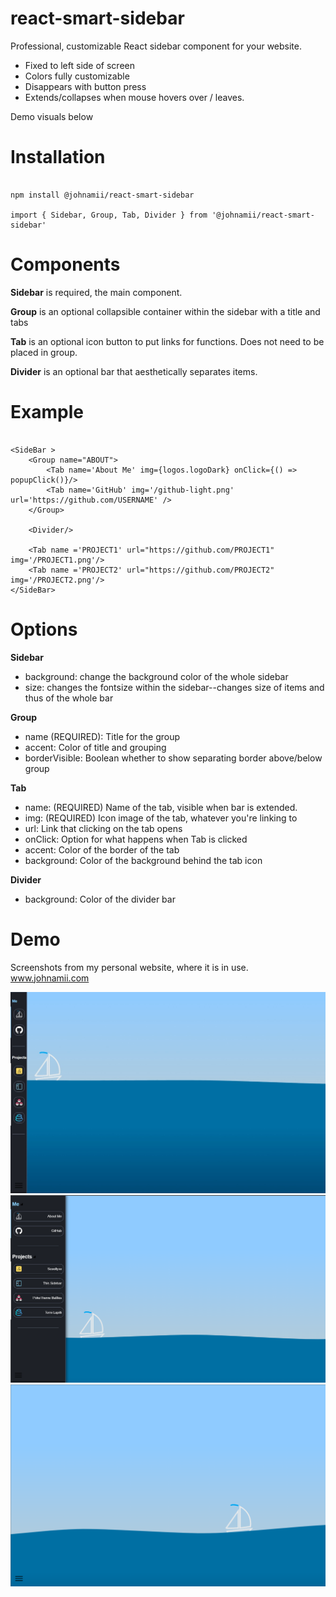 # react-smart-sidebar

Professional, customizable React sidebar component for your website.

* Fixed to left side of screen
* Colors fully customizable
* Disappears with button press
* Extends/collapses when mouse hovers over / leaves.

Demo visuals below

# Installation

```

npm install @johnamii/react-smart-sidebar

import { Sidebar, Group, Tab, Divider } from '@johnamii/react-smart-sidebar'

```

# Components

**Sidebar** is required, the main component.

**Group** is an optional collapsible container within the sidebar with a title and tabs

**Tab** is an optional icon button to put links for functions. Does not need to be placed in group.

**Divider** is an optional bar that aesthetically separates items.

# Example

```

<SideBar >
    <Group name="ABOUT">
        <Tab name='About Me' img={logos.logoDark} onClick={() => popupClick()}/>
        <Tab name='GitHub' img='/github-light.png' url='https://github.com/USERNAME' />
    </Group>

    <Divider/>

    <Tab name ='PROJECT1' url="https://github.com/PROJECT1" img='/PROJECT1.png'/>
    <Tab name ='PROJECT2' url="https://github.com/PROJECT2" img='/PROJECT2.png'/>
</SideBar>

```

# Options

**Sidebar**
 * background: change the background color of the whole sidebar
 * size: changes the fontsize within the sidebar--changes size of items and thus of the whole bar

**Group**
 * name (REQUIRED): Title for the group
 * accent: Color of title and grouping
 * borderVisible: Boolean whether to show separating border above/below group

**Tab**
 * name: (REQUIRED) Name of the tab, visible when bar is extended.
 * img: (REQUIRED) Icon image of the tab, whatever you're linking to
 * url: Link that clicking on the tab opens
 * onClick: Option for what happens when Tab is clicked
 * accent: Color of the border of the tab
 * background: Color of the background behind the tab icon

**Divider**
 * background: Color of the divider bar

# Demo
Screenshots from my personal website, where it is in use. www.johnamii.com

![example_def](./screenshots//sidebar-example-compressed.png?raw=true "Default") 
![example_ext](./screenshots//sidebar-example-extended.png?raw=true "Extended (on hover)")
![example_hid](./screenshots//sidebar-example-hidden.png?raw=true "Hidden")
